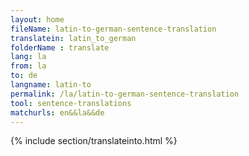 ```yaml
---
layout: home
fileName: latin-to-german-sentence-translation
translatein: latin_to_german
folderName : translate
lang: la
from: la
to: de
langname: latin-to
permalink: /la/latin-to-german-sentence-translation
tool: sentence-translations
matchurls: en&&la&&de
---
```

{% include section/translateinto.html %}

